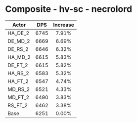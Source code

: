 # Composite - hv-sc - necrolord
| Actor | DPS | Increase |
|---|:---:|:---:|
|HA_DE_2|6745|7.91%|
|DE_MD_2|6669|6.69%|
|DE_RS_2|6646|6.32%|
|HA_MD_2|6615|5.83%|
|DE_FT_2|6615|5.82%|
|HA_RS_2|6583|5.32%|
|HA_FT_2|6547|4.74%|
|MD_RS_2|6521|4.33%|
|MD_FT_2|6490|3.83%|
|RS_FT_2|6462|3.38%|
|Base|6251|0.00%|
